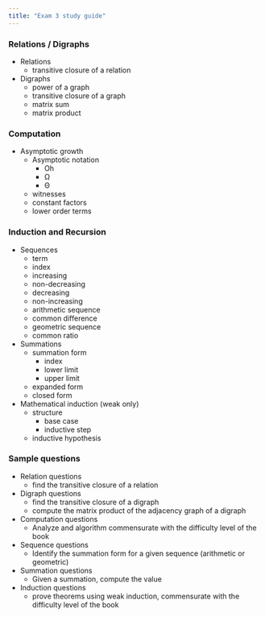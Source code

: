 ```yaml
---
title: "Exam 3 study guide"
---
```


### Relations / Digraphs
* Relations
  * transitive closure of a relation
* Digraphs
  * power of a graph
  * transitive closure of a graph
  * matrix sum
  * matrix product

### Computation
* Asymptotic growth
  * Asymptotic notation
    * Oh
    * Ω
    * Θ
  * witnesses
  * constant factors
  * lower order terms

### Induction and Recursion
* Sequences
  * term
  * index
  * increasing
  * non-decreasing
  * decreasing
  * non-increasing
  * arithmetic sequence
  * common difference
  * geometric sequence
  * common ratio
* Summations
  * summation form
    * index
    * lower limit
    * upper limit
  * expanded form
  * closed form
* Mathematical induction (weak only)
  * structure
    * base case
    * inductive step
  * inductive hypothesis

### Sample questions
* Relation questions
  * find the transitive closure of a relation
* Digraph questions
  * find the transitive closure of a digraph
  * compute the matrix product of the adjacency graph of a digraph
* Computation questions
  * Analyze and algorithm commensurate with the difficulty level of the book
* Sequence questions
  * Identify the summation form for a given sequence (arithmetic or geometric)
* Summation questions
  * Given a summation, compute the value
* Induction questions
  * prove theorems using weak induction, commensurate with the difficulty level
    of the book
